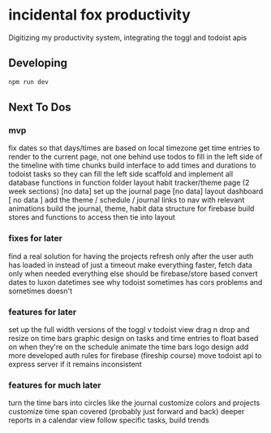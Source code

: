 # incidental fox productivity

Digitizing my productivity system, integrating the toggl and todoist apis

## Developing

```bash
npm run dev
```

## Next To Dos

### mvp

fix dates so that days/times are based on local timezone
get time entries to render to the current page, not one behind
use todos to fill in the left side of the timeline with time chunks
build interface to add times and durations to todoist tasks so they can fill the left side
scaffold and implement all database functions in function folder
layout habit tracker/theme page (2 week sections) [no data]
set up the journal page [no data]
layout dashboard [ no data ]
add the theme / schedule / journal links to nav with relevant animations
build the journal, theme, habit data structure for firebase
build stores and functions to access then tie into layout

### fixes for later

find a real solution for having the projects refresh only after the user auth has loaded in instead of just a timeout
make everything faster, fetch data only when needed everything else should be firebase/store based
convert dates to luxon datetimes
see why todoist sometimes has cors problems and sometimes doesn't

### features for later

set up the full width versions of the toggl v todoist view
drag n drop and resize on time bars
graphic design on tasks and time entries to float based on when they're on the schedule
animate the time bars
logo design
add more developed auth rules for firebase (fireship course)
move todoist api to express server if it remains inconsistent

### features for much later

turn the time bars into circles like the journal
customize colors and projects
customize time span covered (probably just forward and back)
deeper reports in a calendar view
follow specific tasks, build trends
